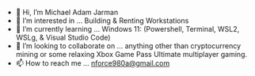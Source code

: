 - 👋 Hi, I’m Michael Adam Jarman
- 👀 I’m interested in ...
Building & Renting Workstations
- 🌱 I’m currently learning ...
Windows 11: (Powershell, Terminal, WSL2, WSLg, & Visual Studio Code)
- 💞️ I’m looking to collaborate on ...
anything other than cryptocurrency mining or some relaxing Xbox Game Pass Ultimate multiplayer gaming.
- 📫 How to reach me ...
nforce980a@gmail.com

<!---
atomicrulez/atomicrulez is a ✨ special ✨ repository because its `README.md` (this file) appears on your GitHub profile.
You can click the Preview link to take a look at your changes.
--->
